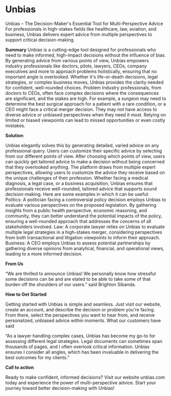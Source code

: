# Unbias

Unbias – The Decision-Maker's Essential Tool for Multi-Perspective Advice
For professionals in high-stakes fields like healthcare, law, aviation, and business, Unbias delivers expert advice from multiple perspectives to support critical decision-making.

**Summary**
Unbias is a cutting-edge tool designed for professionals who need to make informed, high-impact decisions without the influence of bias. By generating advice from various points of view, Unbias empowers industry professionals like doctors, pilots, lawyers, CEOs, company executives and more to approach problems holistically, ensuring that no important angle is overlooked. Whether it's life-or-death decisions, legal strategies, or complex business moves, Unbias provides the clarity needed for confident, well-rounded choices.
Problem
Industry professionals, from doctors to CEOs, often face complex decisions where the consequences are significant, and the stakes are high. For example, a surgeon may need to determine the best surgical approach for a patient with a rare condition, or a CEO might face a critical merger decision. They may not have access to diverse advice or unbiased perspectives when they need it most. Relying on limited or biased viewpoints can lead to missed opportunities or even costly mistakes.

**Solution**

Unbias elegantly solves this by generating detailed, varied advice on any professional query. Users can customize their specific advice by selecting from our different points of view. After choosing which points of view, users can quickly get tailored advice to make a decision without being concerned that they overlooked anything. The platform draws from multiple expert perspectives, allowing users to customize the advice they receive based on the unique challenges of their profession. Whether facing a medical diagnosis, a legal case, or a business acquisition, Unbias ensures that professionals receive well-rounded, tailored advice that supports sound decision-making. Here are some examples in which it can be useful: 
Politics: A politician facing a controversial policy decision employs Unbias to evaluate various perspectives on the proposed legislation. By gathering insights from a public health perspective, economic reasoning, and community, they can better understand the potential impacts of the policy, ensuring a well-rounded approach that addresses the concerns of all stakeholders involved.
Law: A corporate lawyer relies on Unbias to evaluate multiple legal strategies in a high-stakes merger, considering perspectives from both transactional and litigation viewpoints to inform their approach.
Business: A CEO employs Unbias to assess potential partnerships by gathering diverse opinions from analytical, financial, and operational views, leading to a more informed decision.

**From Us**

“We are thrilled to announce Unbias! We personally know how stressful some decisions can be and are elated to be able to take some of that burden off the shoulders of our users.” said Brighton Sibanda.

**How to Get Started**

Getting started with Unbias is simple and seamless. Just visit our website, create an account, and describe the decision or problem you're facing. From there, select the perspectives you want to hear from, and receive personalized, unbiased advice within moments. 
What our customers have said

“As a lawyer handling complex cases, Unbias has become my go-to for assessing different legal strategies. Legal documents can sometimes span thousands of pages, and I often overlook critical information. Unbias ensures I consider all angles, which has been invaluable in delivering the best outcomes for my clients.”

**Call to action**

Ready to make confident, informed decisions? Visit our website unbias.com  today and experience the power of multi-perspective advice. Start your journey toward better decision-making with Unbias!
